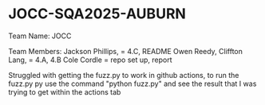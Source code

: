 # JOCC-SQA2025-AUBURN

Team Name: JOCC
 
Team Members:
Jackson Phillips, = 4.C, README
Owen Reedy,
Cliffton Lang, = 4.A, 4.B
Cole Cordle = repo set up, report 


Struggled with getting the fuzz.py to work in github actions, to run the fuzz.py py use the command "python fuzz.py" and see the result that I was trying to get within the actions tab
